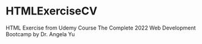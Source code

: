 # HTMLExerciseCV
HTML Exercise from Udemy Course The Complete 2022 Web Development Bootcamp by Dr. Angela Yu
